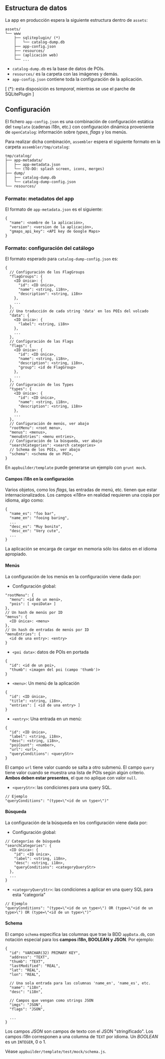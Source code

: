 ## Estructura de datos

La app en producción espera la siguiente estructura dentro de `assets`:

    assets/
    └── www
        ├── sqliteplugin/ (*)
        │   └── catalog-dump.db
        ├── app-config.json
        ├── resources/
        ├── (aplicación web)
        └── ...

* `catalog-dump.db` es la base de datos de POIs.
* `resources/` es la carpeta con las imágenes y demás.
* `app-config.json` contiene toda la configuración de la aplicación.

[ (*): esta disposición es *temporal*, mientras se use el parche de SQLitePlugin ]

## Configuración
El fichero `app-config.json` es una combinación de configuración estática del `template` (cadenas i18n, etc.) con configuración dinámica proveniente de `openCatalog`: información sobre *types*, *flags* y los menús.

Para realizar dicha combinación, `assembler` espera el siguiente formato en la carpeta `assembler/tmp/catalog`:

    tmp/catalog/
    ├── app-metadata/
    │   ├── app-metadata.json
    │   └── (TO-DO: splash screen, icons, merges)
    ├── dump/
    │   ├── catalog-dump.db
    │   └── catalog-dump-config.json
    └── resources/

### Formato: metadatos del app
El formato de `app-metadata.json` es el siguiente:

    {
      "name": <nombre de la aplicación>,
      "version": <version de la aplicación>,
      "gmaps_api_key": <API key de Google Maps>
    }

### Formato: configuración del catálogo
El formato esperado para `catalog-dump-config.json` es:

    {
      // Configuración de los FlagGroups
      "flagGroups": {
        <ID única>: {
          "id": <ID única>,
          "name": <string, i18n>,
          "description": <string, i18n>
        },
        ...
      },
      // Una traducción de cada string 'data' en los POIs del volcado
      "data": {
        <ID única>: {
          "label": <string, i18n>
        },
        ...
      },
      // Configuración de las Flags
      "flags": { 
        <ID única>: {
          "id": <ID única>,
          "name": <string, i18n>,
          "description": <string, i18n>,
          "group": <id de FlagGroup>
        },
        ...
      },
      // Configuración de los Types
      "types": {
        <ID única>: {
          "id": <ID única>,
          "name": <string, i18n>,
          "description": <string, i18n>
        },
        ...
      },
      // Configuración de menús, ver abajo
      "rootMenu": <root menu>,
      "menus": <menus>,
      "menuEntries": <menu entries>,
      // Configuración de la búsqueda, ver abajo
      "searchCategories": <search categories>
      // Schema de los POIs, ver abajo
      "schema": <schema de un POI>,
    }

En `appbuilder/template` puede generarse un ejemplo con `grunt mock`.

#### Campos i18n en la configuración
Varios objetos, como los *flags*, las entradas de menú, etc. tienen que estar internacionalizados. Los campos «i18n» en realidad requieren una copia por idioma, algo como:

    {
      "name_es": "foo bar",
      "name_en": "fooing baring",
      ...
      "desc_es": "Muy bonito",
      "desc_en": "Very cute",
      ...
    }
La aplicación se encarga de cargar en memoria sólo los datos en el idioma apropiado.

#### Menús
La configuración de los menús en la configuración viene dada por:

* Configuración global:

```
"rootMenu": {
  "menu": <id de un menú>,
  "pois": [ <poiData> ]
},
// Un hash de menús por ID
"menus": {
  <ID única>: <menu>  
},
// Un hash de entradas de menús por ID
"menuEntries": {
  <id de una entry>: <entry>
}
```

* `<poi data>`: datos de POIs en portada

```
{
  "id": <id de un poi>,
  "thumb": <imagen del poi (campo 'thumb')>
}
```

* `<menu>`: Un menú de la aplicación

```
{
  "id": <ID única>,
  "title": <string, i18n>,
  "entries": [ <id de una entry> ]
}
```

* `<entry>`: Una entrada en un menú:

```
{
  "id": <ID única>,
  "label": <string, i18n>,
  "desc": <string, i18n>,
  "poiCount": <number>,
  "url": <url>,
  "queryConditions": <queryStr>
}
```
El campo `url` tiene valor cuando se salta a otro submenú. El campo `query` tiene valor cuando se muestra una lista de POIs según algún criterio. **Ambos deben estar presentes**, el que no aplique con valor `null`.

* `<queryStr>`: las condiciones para una query SQL.

```
// Ejemplo
"queryConditions": "(type=\"<id de un type>\")"
```

#### Búsqueda
La configuración de la búsqueda en los configuración viene dada por:

* Configuración global:

```
// Categorías de búsqueda
"searchCategories": {
  <ID única>: {
    "id": <ID única>,
    "label": <string, i18n>,
    "desc": <string, i18n>,
    "queryConditions": <categoryQueryStr>
  },
  ...
}
```

* `<categoryQueryStr>`: las condiciones a aplicar en una query SQL para esta "categoría"

```
// Ejemplo
"queryConditions": "(type=\"<id de un type>\") OR (type=\"<id de un type>\") OR (type=\"<id de un type>\")"
```

#### Schema
El campo `schema` especifica las columnas que trae la BDD `appData.db`, con notación especial para los **campos i18n, BOOLEAN y JSON**. Por ejemplo:

    {
      "id": "VARCHAR(32) PRIMARY KEY",
      "address": "TEXT",
      "thumb": "TEXT",
      "lastModified": "REAL",
      "lat": "REAL",
      "lon": "REAL",

      // Una sola entrada para las columnas 'name_en', 'name_es', etc.
      "name": "i18n",
      "desc": "i18n",
  
      // Campos que vengan como strings JSON
      "imgs": "JSON",
      "flags": "JSON",
      
      ...
    }

Los campos *JSON* son campos de texto con el JSON "stringificado". Los campos *i18n* corresponen a una columna de `TEXT` por idioma. Un *BOOLEAN* es un `INTEGER`, 0 o 1.

Véase `appbuilder/template/test/mock/schema.js`.